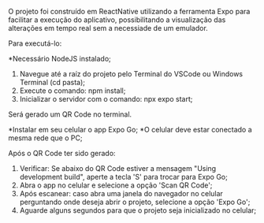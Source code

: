 O projeto foi construído em ReactNative utilizando a ferramenta Expo para facilitar a execução do aplicativo, possibilitando a visualização das alterações em tempo real sem a necessiade de um emulador.

Para executá-lo:

*Necessário NodeJS instalado;

  1. Navegue até a raíz do projeto pelo Terminal do VSCode ou Windows Terminal (cd pasta);
  2. Execute o comando: npm install;
  3. Inicializar o servidor com o comando: npx expo start;

Será gerado um QR Code no terminal.
    
*Instalar em seu celular o app Expo Go;
*O celular deve estar conectado a mesma rede que o PC;

Após o QR Code ter sido gerado:

  1. Verificar: Se abaixo do QR Code estiver a mensagem "Using development build", aperte a tecla 'S' para trocar para Expo Go;
  2. Abra o app no celular e selecione a opção 'Scan QR Code';
  3. Após escanear: caso abra uma janela do navegador no celular perguntando onde deseja abrir o projeto, selecione a opção 'Expo Go';
  4. Aguarde alguns segundos para que o projeto seja inicializado no celular;
